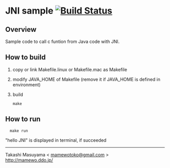 JNI sample [![Build Status](https://travis-ci.org/mamewotoko/jni_sample.svg?branch=master)](https://travis-ci.org/mamewotoko/jni_sample)
==========

Overview
------------
Sample code to call c funtion from Java code with JNI.

How to build
------------
1. copy or link Makefile.linux or Makefile.mac as Makefile
2. modify JAVA_HOME of Makefile (remove it if JAVA_HOME is defined in environment)
3. build

    ```
    make
    ```

How to run
-----------
```
  make run
```

"hello JNI" is displayed in terminal, if succeeded

-----
Takashi Masuyama < mamewotoko@gmail.com >  
http://mamewo.ddo.jp/

